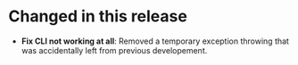 # Changed in this release

* **Fix CLI not working at all**: Removed a temporary exception throwing that was accidentally left from previous developement.